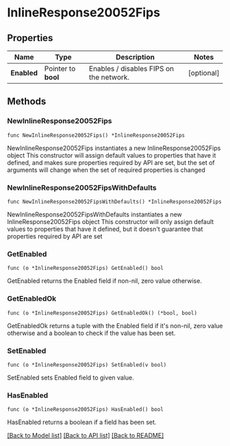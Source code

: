 # InlineResponse20052Fips

## Properties

Name | Type | Description | Notes
------------ | ------------- | ------------- | -------------
**Enabled** | Pointer to **bool** | Enables / disables FIPS on the network. | [optional] 

## Methods

### NewInlineResponse20052Fips

`func NewInlineResponse20052Fips() *InlineResponse20052Fips`

NewInlineResponse20052Fips instantiates a new InlineResponse20052Fips object
This constructor will assign default values to properties that have it defined,
and makes sure properties required by API are set, but the set of arguments
will change when the set of required properties is changed

### NewInlineResponse20052FipsWithDefaults

`func NewInlineResponse20052FipsWithDefaults() *InlineResponse20052Fips`

NewInlineResponse20052FipsWithDefaults instantiates a new InlineResponse20052Fips object
This constructor will only assign default values to properties that have it defined,
but it doesn't guarantee that properties required by API are set

### GetEnabled

`func (o *InlineResponse20052Fips) GetEnabled() bool`

GetEnabled returns the Enabled field if non-nil, zero value otherwise.

### GetEnabledOk

`func (o *InlineResponse20052Fips) GetEnabledOk() (*bool, bool)`

GetEnabledOk returns a tuple with the Enabled field if it's non-nil, zero value otherwise
and a boolean to check if the value has been set.

### SetEnabled

`func (o *InlineResponse20052Fips) SetEnabled(v bool)`

SetEnabled sets Enabled field to given value.

### HasEnabled

`func (o *InlineResponse20052Fips) HasEnabled() bool`

HasEnabled returns a boolean if a field has been set.


[[Back to Model list]](../README.md#documentation-for-models) [[Back to API list]](../README.md#documentation-for-api-endpoints) [[Back to README]](../README.md)


